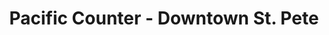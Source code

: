 ---
layout: place
title: "Pacific Counter - Downtown St. Pete"
permalink: /florida/st-petersburg/pacific-counter-downtown-st-pete.html
stateAbbr: FL
stateName: Florida
cityName: St. Petersburg
seo:
  name: "Pacific Counter - Downtown St. Pete"
  type: Restaurant
  links: null
description: "Pacific Counter - Downtown St. Pete serves delicious sushi in St. Petersburg, Florida. Try fresh Japanese dishes for a great dining experience. "
place_id: ChIJxfPT4oPhwogRd4bqpHooJ8k
photos:
  - name: >-
      places/ChIJxfPT4oPhwogRd4bqpHooJ8k/photos/AeeoHcLy2EJOTgJZUkt4NIot-YU8diMK2ZlyPrDBjL64Ky2aA8_0rgHNsy2NirTBHA4_rDic6kh0FNc93rQBIM7jyw_-pAtIqUHIxaDAUu2rDmSQxaBsGV4Krb2tB2zraeEPWnJcMryYx0HJ159RIZJ1Nf69iNhS75tnSdUdkeY4U-7wt6nVs7Y9cUXBQU8K2BbTwRM_nSeG-JVlIs2tfrA0mVJcNa_nUsAuImfNb1DjSOFWJoSYS8If2DJJ4lsgj7Fj24Mx3ROmzq4vKc37saCtyhiu4m1szC7ENv9chdNrbvfPYQ
    widthPx: 960
    heightPx: 960
    authorAttributions:
      - displayName: Pacific Counter - Downtown St. Pete
        uri: https://maps.google.com/maps/contrib/115695777815408053429
        photoUri: >-
          https://lh3.googleusercontent.com/a-/ALV-UjUUApkca8Ge_yfdw4eR4IHpKMXcSVw78-MR8tJZnZcBh9_fA40j=s100-p-k-no-mo
    flagContentUri: >-
      https://www.google.com/local/imagery/report/?cb_client=maps_api_places.places_api&image_key=!1e10!2sAF1QipO_tkQArLU5NV2hNY0MG8jHMwPf7w5-T113YJRS&hl=en-US
    googleMapsUri: >-
      https://www.google.com/maps/place//data=!3m4!1e2!3m2!1sAF1QipO_tkQArLU5NV2hNY0MG8jHMwPf7w5-T113YJRS!2e10!4m2!3m1!1s0x88c2e183e2d3f3c5:0xc927287aa4ea8677
  - name: >-
      places/ChIJxfPT4oPhwogRd4bqpHooJ8k/photos/AeeoHcJm7qdG35bycnQwEwvvoEbYq2qsyVCiTkr13nV1TcsVqOdobcAKnanx4PBBM6vAhovqzMKIYaAx3jkqS2mNwxidlj8K7yLi_3e-6c21HLbM6DxfNzc18L5hnzV3hzw4jumZSaTlokUdEoWDXqVoYDifNt7_QW2do7i2SSbqnYz-hMTzk2yazzzQQBkcyJmZkdzYeZwMBnEh6oLQdLCTu7LIAgwSPFlmKOKPcSN5JRzpbJ4j9XAF89TMqBLeSnH2qBoQ0o_LAOOeaHXieJ0npLIYmMDAeDD5-Ohriiq2qqfndw
    widthPx: 850
    heightPx: 600
    authorAttributions:
      - displayName: Pacific Counter - Downtown St. Pete
        uri: https://maps.google.com/maps/contrib/115695777815408053429
        photoUri: >-
          https://lh3.googleusercontent.com/a-/ALV-UjUUApkca8Ge_yfdw4eR4IHpKMXcSVw78-MR8tJZnZcBh9_fA40j=s100-p-k-no-mo
    flagContentUri: >-
      https://www.google.com/local/imagery/report/?cb_client=maps_api_places.places_api&image_key=!1e10!2sAF1QipPLxSDboNBwD_nlwkau6Drb_ME93z4Nu6U_a024&hl=en-US
    googleMapsUri: >-
      https://www.google.com/maps/place//data=!3m4!1e2!3m2!1sAF1QipPLxSDboNBwD_nlwkau6Drb_ME93z4Nu6U_a024!2e10!4m2!3m1!1s0x88c2e183e2d3f3c5:0xc927287aa4ea8677
  - name: >-
      places/ChIJxfPT4oPhwogRd4bqpHooJ8k/photos/AeeoHcIb6Bi2mMd99ngAO60cguNAd3a_upDLCgm8vm-RYpTMRcDT5dDdkF0kz12GUq_-sfe6S1RA_OHjDaU1Oh2CAUYegzL1I8EIFbNl0bG0p9TjM1ucGQmhcvSH6Dc_GK2U7e5pkfxYBZco4IjvBWIGT3HgUtm7GdwV7IMdA-9R1_Txs7jaFNgFktqzgsPbASqV9F9IEMOzFOyUhhDhEXhPKGpii4NVqgxZUyVq7UQNhFf6oLL4y0t5F9zya55WaRvkReOW6Ss2wubGKlzPVDstTO9NyF0hYgdKh3AXtwU3DTEQFw
    widthPx: 3200
    heightPx: 4800
    authorAttributions:
      - displayName: Pacific Counter - Downtown St. Pete
        uri: https://maps.google.com/maps/contrib/115695777815408053429
        photoUri: >-
          https://lh3.googleusercontent.com/a-/ALV-UjUUApkca8Ge_yfdw4eR4IHpKMXcSVw78-MR8tJZnZcBh9_fA40j=s100-p-k-no-mo
    flagContentUri: >-
      https://www.google.com/local/imagery/report/?cb_client=maps_api_places.places_api&image_key=!1e10!2sAF1QipNfiUovTdsT79dZcdh3I7jvQXlxE9oKlkCQTI8R&hl=en-US
    googleMapsUri: >-
      https://www.google.com/maps/place//data=!3m4!1e2!3m2!1sAF1QipNfiUovTdsT79dZcdh3I7jvQXlxE9oKlkCQTI8R!2e10!4m2!3m1!1s0x88c2e183e2d3f3c5:0xc927287aa4ea8677
  - name: >-
      places/ChIJxfPT4oPhwogRd4bqpHooJ8k/photos/AeeoHcJsrfCPCnrpjEUMfgF4b65VMPmHjtw68mS4A1ovxsEbvOcUngNm8iENZ1W8VJn7S8MaARop_8YAgIUcq_KlcuRQ9xtC4cRgEKGwa7gANDDiYIrcPZHSPddGnCZ0ZfnW2HwvFuJ97ItH_K-2mt0dCdDEHLJezQX6X8qiJtO4t6SIBeA6bTDLKOflObXaCg3Mog2uzT1gcFeLxpwLMbqMB3ny_HxyJFBub8poNlDKXB8akOGwG4bJ1cY7gJBr9XkO6Zb0Nx1z9ROKmEJG0zidwNOept_xEf-cIIp8LhlZ8oS_lw
    widthPx: 3730
    heightPx: 3730
    authorAttributions:
      - displayName: Pacific Counter - Downtown St. Pete
        uri: https://maps.google.com/maps/contrib/115695777815408053429
        photoUri: >-
          https://lh3.googleusercontent.com/a-/ALV-UjUUApkca8Ge_yfdw4eR4IHpKMXcSVw78-MR8tJZnZcBh9_fA40j=s100-p-k-no-mo
    flagContentUri: >-
      https://www.google.com/local/imagery/report/?cb_client=maps_api_places.places_api&image_key=!1e10!2sAF1QipPAeRpjVZcwTdZ4jBhBEvW9LzE6HqvAtmYagoFe&hl=en-US
    googleMapsUri: >-
      https://www.google.com/maps/place//data=!3m4!1e2!3m2!1sAF1QipPAeRpjVZcwTdZ4jBhBEvW9LzE6HqvAtmYagoFe!2e10!4m2!3m1!1s0x88c2e183e2d3f3c5:0xc927287aa4ea8677
  - name: >-
      places/ChIJxfPT4oPhwogRd4bqpHooJ8k/photos/AeeoHcJrTPZBRjE36bXbHyZ9LRHkPXTSRwnBDhGUzjUntns87bboTY06bd1eWiiJ08puRVfq-5HeGiQEQPq9awbOpIACsFwZk-Q26KGYU_RbCRcwgLuW769sFWbSZmvSwereI6PvtE76_bYGpJB6d039ILrXyLbTvk-OvAMmOa_xJ7q99RH7pT493OuhARoh9aNEyyvuGCzPWxSyG_bOkW9sBz5iarqWEjlzjHBTdAWPFg6hbdYLJpmx5yg_WI7kBWA5k-eU3I9zetj78dqem_BE3EQ5HjULS2b2OKPKoVf83J9H5g
    widthPx: 3402
    heightPx: 2268
    authorAttributions:
      - displayName: Pacific Counter - Downtown St. Pete
        uri: https://maps.google.com/maps/contrib/115695777815408053429
        photoUri: >-
          https://lh3.googleusercontent.com/a-/ALV-UjUUApkca8Ge_yfdw4eR4IHpKMXcSVw78-MR8tJZnZcBh9_fA40j=s100-p-k-no-mo
    flagContentUri: >-
      https://www.google.com/local/imagery/report/?cb_client=maps_api_places.places_api&image_key=!1e10!2sAF1QipOHQh8bzq5NJ6hYHmYZJgk2DX90qp5dwyL5G86L&hl=en-US
    googleMapsUri: >-
      https://www.google.com/maps/place//data=!3m4!1e2!3m2!1sAF1QipOHQh8bzq5NJ6hYHmYZJgk2DX90qp5dwyL5G86L!2e10!4m2!3m1!1s0x88c2e183e2d3f3c5:0xc927287aa4ea8677
  - name: >-
      places/ChIJxfPT4oPhwogRd4bqpHooJ8k/photos/AeeoHcKtPZIYoYi7Bbx3N9m7eF16QCQdTt3Zq2HMDmWDG-FJk-0Ln319xpRTl_-Ld8BqG6URUcGuT_doFdGAxB-vygr6BdMw0knx8gbzOVGbAYyi0WO91PS2hipZMh1GGs-mDXK7BLdv_vzAZmRENOA9_XxbLHHl7gR1SDSVTATP55wqBL2CW-unW2X7hN9Mz_Vyqx1_ektNcZbBE5Phw-ojwCiL87mWen9VsuiWsm3VTde75ifLjYjUIHdvThT3ncMv0JmlOqg0GxA2snrTGclJx2jUOtOoJO10l07L7Yrq_N4lRnjyrcX6WuliwuidLxq5PaxYF9pZweB7_XLVTn8cIFhwXDwFhZWaV5FoUBExBA3lsiTD0emqtuz71-YWZDBelhV_6_nxvfyA5OTEXBXvt_tKGZXEWKwTlDf8LLbsqWj02QEe
    widthPx: 3024
    heightPx: 4032
    authorAttributions:
      - displayName: Alex Zynski
        uri: https://maps.google.com/maps/contrib/111008378624237882869
        photoUri: >-
          https://lh3.googleusercontent.com/a-/ALV-UjU3_ldu04lh-FJozqtFSf3S-zN1LybXcU8GjUywpesNcOrWvYSu=s100-p-k-no-mo
    flagContentUri: >-
      https://www.google.com/local/imagery/report/?cb_client=maps_api_places.places_api&image_key=!1e10!2sCIHM0ogKEICAgID3wZTnzwE&hl=en-US
    googleMapsUri: >-
      https://www.google.com/maps/place//data=!3m4!1e2!3m2!1sCIHM0ogKEICAgID3wZTnzwE!2e10!4m2!3m1!1s0x88c2e183e2d3f3c5:0xc927287aa4ea8677
  - name: >-
      places/ChIJxfPT4oPhwogRd4bqpHooJ8k/photos/AeeoHcKOFnpc32oiKFDh228BT8V1vY0Bvx90qZqDosDsZwREgHJ2Itt7jhbzqjitEEmcM_TDs5dsJKdLHDUtKzsA1A_jx7qMC-V_xTjxTW_OYPN4EMYMlgKz1FhnY0BsriXBIB34TWr6n8IDeNORZwfs8QsCICfS_P87BW3o18Y1LiVH3e59lEG9GOL0rfNPoJHCVpkpc-QihVSnm32BGhuEWSuHN_odqNqPoRPlfHTAdz4WNhjSGcO4qTkkrmbdMZFL5QuQm5_eSCFu_9NhywBiqgF77jQDE_vGwQ0VF0hrguKEvg
    widthPx: 4800
    heightPx: 3200
    authorAttributions:
      - displayName: Pacific Counter - Downtown St. Pete
        uri: https://maps.google.com/maps/contrib/115695777815408053429
        photoUri: >-
          https://lh3.googleusercontent.com/a-/ALV-UjUUApkca8Ge_yfdw4eR4IHpKMXcSVw78-MR8tJZnZcBh9_fA40j=s100-p-k-no-mo
    flagContentUri: >-
      https://www.google.com/local/imagery/report/?cb_client=maps_api_places.places_api&image_key=!1e10!2sAF1QipNn7Vnt929TbVjFo7CleANbpYyx0931QI6A2SHh&hl=en-US
    googleMapsUri: >-
      https://www.google.com/maps/place//data=!3m4!1e2!3m2!1sAF1QipNn7Vnt929TbVjFo7CleANbpYyx0931QI6A2SHh!2e10!4m2!3m1!1s0x88c2e183e2d3f3c5:0xc927287aa4ea8677
  - name: >-
      places/ChIJxfPT4oPhwogRd4bqpHooJ8k/photos/AeeoHcLESsh7QASxSBLTmoOGf_cnBKSQ9vGuJXv6-WLzlB1Rc6l0uWACmS2BZhWmpmFRa-aHHOiho2Gbrmhlq7s7JxWcdyE8hdxHT5y21dEDJthb5_0XcrzfU2xFWuRppBAAMMKyOJBZxWetD-Nqe-A40gf3XfJynEwzT2v5TnEjx3BH2glHVhSgaOJ60R3u7d1w0cVxxNbgz2iESaZjfMeYnngaonp1lnyg5xItoK7vyFgz9jxyo3H1pV181W2sJF7JcwdGFGXba_8ReTHCcJPK9b1s4esZrAtux7bNr_j4TAjXrw
    widthPx: 4000
    heightPx: 4000
    authorAttributions:
      - displayName: Pacific Counter - Downtown St. Pete
        uri: https://maps.google.com/maps/contrib/115695777815408053429
        photoUri: >-
          https://lh3.googleusercontent.com/a-/ALV-UjUUApkca8Ge_yfdw4eR4IHpKMXcSVw78-MR8tJZnZcBh9_fA40j=s100-p-k-no-mo
    flagContentUri: >-
      https://www.google.com/local/imagery/report/?cb_client=maps_api_places.places_api&image_key=!1e10!2sAF1QipPX1JQAQjdJpsn9CQsSbFAayBLJdpf92BanV7Hd&hl=en-US
    googleMapsUri: >-
      https://www.google.com/maps/place//data=!3m4!1e2!3m2!1sAF1QipPX1JQAQjdJpsn9CQsSbFAayBLJdpf92BanV7Hd!2e10!4m2!3m1!1s0x88c2e183e2d3f3c5:0xc927287aa4ea8677
  - name: >-
      places/ChIJxfPT4oPhwogRd4bqpHooJ8k/photos/AeeoHcI6qFTj_N1UkwB0rQ-67LEoupT2dIZRgVDk8LPhefIwYcXsC5qCUpQCj8Wb13XRsOXdODDNF6xNDHbeIrI3zjcjMn1fUBJpNhtzZGiaBGvazdHMcem7H1s9Sf5CDYeQwgho0o1UPMfUaTym87T5QhUmehESuuJEHuF7P7ykvkiuzdQIqPTiYiSHKwb5u2OpWhm1HqRCF4Tp9rexI_jJHXcA3DsP361Lq6GBNMxYvD3SKQQlWuHg22wGnxyYKAqVe0oGjLITuLqLrh5wXAEsF254O3dA4vwwHz-Fgg44UP8dmQ
    widthPx: 4800
    heightPx: 3284
    authorAttributions:
      - displayName: Pacific Counter - Downtown St. Pete
        uri: https://maps.google.com/maps/contrib/115695777815408053429
        photoUri: >-
          https://lh3.googleusercontent.com/a-/ALV-UjUUApkca8Ge_yfdw4eR4IHpKMXcSVw78-MR8tJZnZcBh9_fA40j=s100-p-k-no-mo
    flagContentUri: >-
      https://www.google.com/local/imagery/report/?cb_client=maps_api_places.places_api&image_key=!1e10!2sAF1QipNHICR4gNB_cvy09u07-BtFso8-MIyr8Hf75VaF&hl=en-US
    googleMapsUri: >-
      https://www.google.com/maps/place//data=!3m4!1e2!3m2!1sAF1QipNHICR4gNB_cvy09u07-BtFso8-MIyr8Hf75VaF!2e10!4m2!3m1!1s0x88c2e183e2d3f3c5:0xc927287aa4ea8677
  - name: >-
      places/ChIJxfPT4oPhwogRd4bqpHooJ8k/photos/AeeoHcL3R-rteYkpElD9q0Tv7pzWhGiVxypzSFoVOFe4qZ2y82U61peaqxzeZECK42qk0NqogxLAyMY_gRXqeEnoWVrXTbJgaQ1jcT333pSqduQP67GXZg7opnLBXrS1AHjO7DwHzvCb7E8jJPGXqOpve3BSKrVqI8WYrRGEwbMQAwZjy4qlIiMchePsQSFrknLT8XzSdoZCqQoJmuhDIydkdJPlr8A4lNPFHvGV1L_I_0rIznsLdvSGjMAHDB3PHj4OvGhYRaln0tpjs_Jj95M9QMcFJPIHdI7yRxXQHnIW9M2bvQ
    widthPx: 4000
    heightPx: 4000
    authorAttributions:
      - displayName: Pacific Counter - Downtown St. Pete
        uri: https://maps.google.com/maps/contrib/115695777815408053429
        photoUri: >-
          https://lh3.googleusercontent.com/a-/ALV-UjUUApkca8Ge_yfdw4eR4IHpKMXcSVw78-MR8tJZnZcBh9_fA40j=s100-p-k-no-mo
    flagContentUri: >-
      https://www.google.com/local/imagery/report/?cb_client=maps_api_places.places_api&image_key=!1e10!2sAF1QipOF-v5IRNWEdLE40rX01vZJ4n0itYd4eGwJCODv&hl=en-US
    googleMapsUri: >-
      https://www.google.com/maps/place//data=!3m4!1e2!3m2!1sAF1QipOF-v5IRNWEdLE40rX01vZJ4n0itYd4eGwJCODv!2e10!4m2!3m1!1s0x88c2e183e2d3f3c5:0xc927287aa4ea8677
address: 660 Central Ave, St. Petersburg, FL 33701, USA
street: 660 Central Ave
city: St. Petersburg
state: FL
zip: '33701'
country: USA
neighborhood: Central Arts District
latitude: '27.770921'
longitude: '-82.642797'
accessibility_options:
  wheelchairAccessibleParking: true
  wheelchairAccessibleEntrance: true
  wheelchairAccessibleSeating: true
business_status: OPERATIONAL
name: Pacific Counter - Downtown St. Pete
google_maps_links:
  directionsUri: >-
    https://www.google.com/maps/dir//''/data=!4m7!4m6!1m1!4e2!1m2!1m1!1s0x88c2e183e2d3f3c5:0xc927287aa4ea8677!3e0
  placeUri: https://maps.google.com/?cid=14494598432933185143
  writeAReviewUri: >-
    https://www.google.com/maps/place//data=!4m3!3m2!1s0x88c2e183e2d3f3c5:0xc927287aa4ea8677!12e1
  reviewsUri: >-
    https://www.google.com/maps/place//data=!4m4!3m3!1s0x88c2e183e2d3f3c5:0xc927287aa4ea8677!9m1!1b1
  photosUri: >-
    https://www.google.com/maps/place//data=!4m3!3m2!1s0x88c2e183e2d3f3c5:0xc927287aa4ea8677!10e5
primary_type: Sushi Restaurant
opening_hours:
  regular: null
  current: null
secondary_opening_hours:
  regular:
    weekdayDescriptions: null
    type: null
  current:
    weekdayDescriptions: null
    type: null
phone: null
price_level: null
price_range: null
rating: null
rating_count: 0
website: null
reviews: null
parking_options: null
payment_options: null
allow_dogs: null
curbside_pickup: null
delivery: null
dine_in: null
good_for_children: null
good_for_groups: null
good_for_sports: null
live_music: null
menu_for_children: null
outdoor_seating: null
reservable: null
restroom: null
serves_beer: null
serves_breakfast: null
serves_brunch: null
serves_cocktails: null
serves_coffee: null
serves_dinner: null
serves_dessert: null
serves_lunch: null
serves_vegetarian_food: null
serves_wine: null
takeout: null
update_category: essentials
summary: null

---